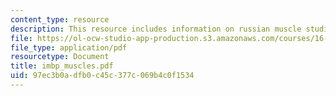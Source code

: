 ```yaml
---
content_type: resource
description: This resource includes information on russian muscle studies.
file: https://ol-ocw-studio-app-production.s3.amazonaws.com/courses/16-423j-aerospace-biomedical-and-life-support-engineering-spring-2006/97ec3b0adfb0c45c377c069b4c0f1534_imbp_muscles.pdf
file_type: application/pdf
resourcetype: Document
title: imbp_muscles.pdf
uid: 97ec3b0a-dfb0-c45c-377c-069b4c0f1534
---
```

